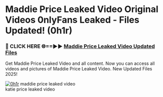 # Maddie Price Leaked Video Original Videos 0nlyFans Leaked - Files Updated! (0h1r)

<h3>🔴 CLICK HERE 🌐==►► <a href="https://tinyurl.com/2wckxsce" rel="nofollow">Maddie Price Leaked Video Updated Files</a></h3>

Get Maddie Price Leaked Video and all content. Now you can access all videos and pictures of Maddie Price Leaked Video. New Updated Files 2025!

[![0h1r](https://i.imgur.com/AFduVYN.gif)](https://tinyurl.com/2wckxsce)
maddie price leaked video<br>
katie price leaked video
